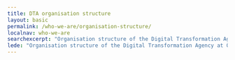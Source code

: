 ```yaml
---
title: DTA organisation structure
layout: basic
permalink: /who-we-are/organisation-structure/
localnav: who-we-are
searchexcerpt: "Organisation structure of the Digital Transformation Agency at October 2018."
lede: "Organisation structure of the Digital Transformation Agency at October 2018."
---
```


<p><img alt="Organisation structure for the Digital Transformation Agency at at October 2018" data-entity-type="" data-entity-uuid="" src="/images/staff/DTA_Orgchart_2018-October_v.09.png /></p>

<p>The organisation structure of the Digital Transformation Agency is:</p>

<ul>
	<li><strong>CEO Randall Brugeaud</strong>

	<ul>
		<li>Office of the CEO
		<ul>
			<li>Kathleen McGovern, Chief of Staff</li>
			<li>Alyssa Broomby, Executive Officer</li>
		</ul>
		</li>
	</ul>
	</li>
	<li><strong>Digital strategy and capability</strong><br />
	Anthony Vlasic, Chief Strategy Officer
	<ul>
		<li>Digital strategy</li>
		<li>Strategic sourcing</li>
		<li>Panel sourcing</li>
		<li>Sourcing&nbsp;centre of excellence</li>
		<li>Capability uplift</li>
	</ul>
	</li>
	<li><strong>Digital delivery</strong><br />
	Peter Alexander, Chief Digital Officer
	<ul>
		<li>myGov</li>
		<li>Identity</li>
		<li>Platforms and Hosting strategy</li>
		<li>Digital products and services</li>
	</ul>
	</li>
	<li><strong>Portfolio management and investment advisory</strong><br />
	Vacant, Chief Portfolio Officer
	<ul>
		<li>Portfolio Management Office</li>
		<li>Investment advisory office</li>
	</ul>
	</li>
	<li><strong>Corporate and enabling services</strong><br />
	GP de Wet, Chief Operating Officer
	<ul>
		<li>People</li>
		<li>Finance</li>
		<li>Ministerial and Parliamentary</li>
		<li>Communications and media</li>
		<li>Content and brand</li>
		<li>Business services</li>
	</ul>
	</li>
</ul>
